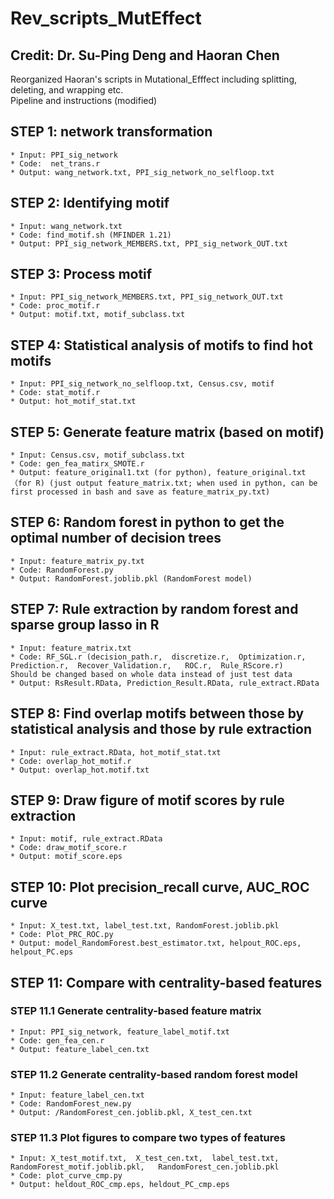 # Rev_scripts_MutEffect

## Credit: Dr. Su-Ping Deng and Haoran Chen

Reorganized Haoran's scripts in Mutational_Efffect including splitting, deleting, and wrapping etc.  
Pipeline and instructions (modified)  

## STEP 1: network transformation
	* Input: PPI_sig_network
	* Code:  net_trans.r
	* Output: wang_network.txt, PPI_sig_network_no_selfloop.txt  
	    
## STEP 2: Identifying motif 
	* Input: wang_network.txt  
	* Code: find_motif.sh (MFINDER 1.21)  
	* Output: PPI_sig_network_MEMBERS.txt, PPI_sig_network_OUT.txt  
	
## STEP 3: Process motif  
	* Input: PPI_sig_network_MEMBERS.txt, PPI_sig_network_OUT.txt  
	* Code: proc_motif.r  
	* Output: motif.txt, motif_subclass.txt  
	
## STEP 4: Statistical analysis of motifs to find hot motifs  
	* Input: PPI_sig_network_no_selfloop.txt, Census.csv, motif  
	* Code: stat_motif.r  
 	* Output: hot_motif_stat.txt    
	
## STEP 5: Generate feature matrix (based on motif)  
	* Input: Census.csv, motif_subclass.txt  
	* Code: gen_fea_matirx_SMOTE.r  
	* Output: feature_original1.txt (for python), feature_original.txt （for R) (just output feature_matrix.txt; when used in python, can be first processed in bash and save as feature_matrix_py.txt)  
	
## STEP 6: Random forest in python to get the optimal number of decision trees  
	* Input: feature_matrix_py.txt   
	* Code: RandomForest.py  
	* Output: RandomForest.joblib.pkl (RandomForest model)  
	
## STEP 7: Rule extraction by random forest and sparse group lasso in R  
	* Input: feature_matrix.txt  
	* Code: RF_SGL.r (decision_path.r,  discretize.r,  Optimization.r,  Prediction.r,  Recover_Validation.r,   ROC.r,  Rule_RScore.r)   
	Should be changed based on whole data instead of just test data  
	* Output: RsResult.RData, Prediction_Result.RData, rule_extract.RData  
	
## STEP 8: Find overlap motifs between those by statistical analysis and those by rule extraction  
	* Input: rule_extract.RData, hot_motif_stat.txt  
	* Code: overlap_hot_motif.r  
	* Output: overlap_hot.motif.txt  
	
## STEP 9: Draw figure of motif scores by rule extraction  
	* Input: motif, rule_extract.RData  
	* Code: draw_motif_score.r  
	* Output: motif_score.eps  
	
## STEP 10: Plot precision_recall curve, AUC_ROC curve  
	* Input: X_test.txt, label_test.txt, RandomForest.joblib.pkl  
	* Code: Plot_PRC_ROC.py  
	* Output: model_RandomForest.best_estimator.txt, helpout_ROC.eps, helpout_PC.eps  
	
## STEP 11: Compare with centrality-based features  
### STEP 11.1 Generate centrality-based feature matrix  
	* Input: PPI_sig_network, feature_label_motif.txt  
	* Code: gen_fea_cen.r  
	* Output: feature_label_cen.txt  
### STEP 11.2 Generate centrality-based random forest model  
	* Input: feature_label_cen.txt  
	* Code: RandomForest_new.py  
	* Output: /RandomForest_cen.joblib.pkl, X_test_cen.txt  
### STEP 11.3 Plot figures to compare two types of features  
	* Input: X_test_motif.txt,  X_test_cen.txt,  label_test.txt, RandomForest_motif.joblib.pkl,   RandomForest_cen.joblib.pkl  
	* Code: plot_curve_cmp.py  
	* Output: heldout_ROC_cmp.eps, heldout_PC_cmp.eps  
